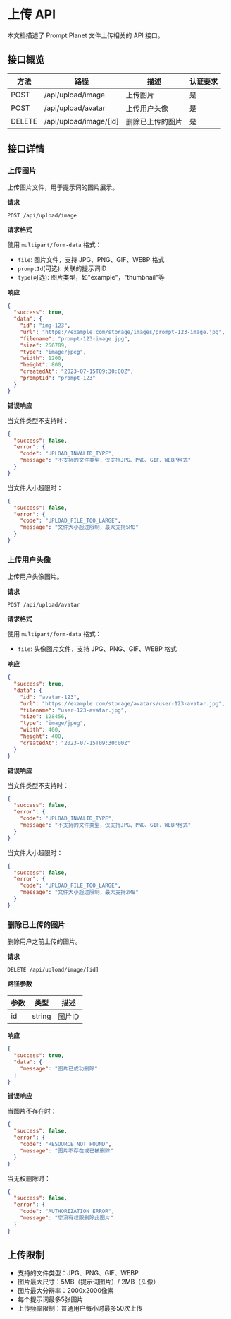 # 上传 API

本文档描述了 Prompt Planet 文件上传相关的 API 接口。

## 接口概览

| 方法   | 路径                        | 描述                     | 认证要求 |
|--------|----------------------------|--------------------------|---------|
| POST   | /api/upload/image          | 上传图片                 | 是      |
| POST   | /api/upload/avatar         | 上传用户头像             | 是      |
| DELETE | /api/upload/image/[id]     | 删除已上传的图片         | 是      |

## 接口详情

### 上传图片

上传图片文件，用于提示词的图片展示。

**请求**

```
POST /api/upload/image
```

**请求格式**

使用 `multipart/form-data` 格式：

- `file`: 图片文件，支持 JPG、PNG、GIF、WEBP 格式
- `promptId`(可选): 关联的提示词ID
- `type`(可选): 图片类型，如"example"，"thumbnail"等

**响应**

```json
{
  "success": true,
  "data": {
    "id": "img-123",
    "url": "https://example.com/storage/images/prompt-123-image.jpg",
    "filename": "prompt-123-image.jpg",
    "size": 256789,
    "type": "image/jpeg",
    "width": 1200,
    "height": 800,
    "createdAt": "2023-07-15T09:30:00Z",
    "promptId": "prompt-123"
  }
}
```

**错误响应**

当文件类型不支持时：

```json
{
  "success": false,
  "error": {
    "code": "UPLOAD_INVALID_TYPE",
    "message": "不支持的文件类型，仅支持JPG、PNG、GIF、WEBP格式"
  }
}
```

当文件大小超限时：

```json
{
  "success": false,
  "error": {
    "code": "UPLOAD_FILE_TOO_LARGE",
    "message": "文件大小超过限制，最大支持5MB"
  }
}
```

### 上传用户头像

上传用户头像图片。

**请求**

```
POST /api/upload/avatar
```

**请求格式**

使用 `multipart/form-data` 格式：

- `file`: 头像图片文件，支持 JPG、PNG、GIF、WEBP 格式

**响应**

```json
{
  "success": true,
  "data": {
    "id": "avatar-123",
    "url": "https://example.com/storage/avatars/user-123-avatar.jpg",
    "filename": "user-123-avatar.jpg",
    "size": 128456,
    "type": "image/jpeg",
    "width": 400,
    "height": 400,
    "createdAt": "2023-07-15T09:30:00Z"
  }
}
```

**错误响应**

当文件类型不支持时：

```json
{
  "success": false,
  "error": {
    "code": "UPLOAD_INVALID_TYPE",
    "message": "不支持的文件类型，仅支持JPG、PNG、GIF、WEBP格式"
  }
}
```

当文件大小超限时：

```json
{
  "success": false,
  "error": {
    "code": "UPLOAD_FILE_TOO_LARGE",
    "message": "文件大小超过限制，最大支持2MB"
  }
}
```

### 删除已上传的图片

删除用户之前上传的图片。

**请求**

```
DELETE /api/upload/image/[id]
```

**路径参数**

| 参数 | 类型     | 描述    |
|------|----------|---------|
| id   | string   | 图片ID  |

**响应**

```json
{
  "success": true,
  "data": {
    "message": "图片已成功删除"
  }
}
```

**错误响应**

当图片不存在时：

```json
{
  "success": false,
  "error": {
    "code": "RESOURCE_NOT_FOUND",
    "message": "图片不存在或已被删除"
  }
}
```

当无权删除时：

```json
{
  "success": false,
  "error": {
    "code": "AUTHORIZATION_ERROR",
    "message": "您没有权限删除此图片"
  }
}
```

## 上传限制

- 支持的文件类型：JPG、PNG、GIF、WEBP
- 图片最大尺寸：5MB（提示词图片）/ 2MB（头像）
- 图片最大分辨率：2000x2000像素
- 每个提示词最多5张图片
- 上传频率限制：普通用户每小时最多50次上传 